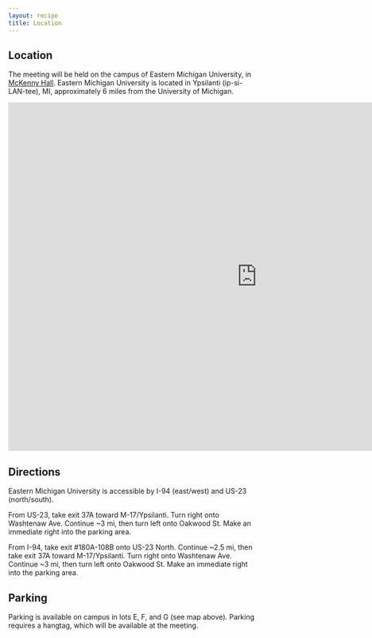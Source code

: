 ```yaml
---
layout: recipe
title: Location
---
```


## Location

The meeting will be held on the campus of Eastern Michigan University, in [McKenny Hall](https://www.google.com/maps/search/McKenny+Hall,+Eastern+Michigan+University/). Eastern Michigan University is located in Ypsilanti (ip-si-LAN-tee), MI, approximately 6 miles from the University of Michigan.

<iframe class="scribd_iframe_embed" title="2017 Campus Map Croppedv2" src="https://www.scribd.com/embeds/365572244/content?start_page=1&view_mode=scroll&access_key=key-znli9wmMnVmT5MqpNo6Y&show_recommendations=true" data-auto-height="false" data-aspect-ratio="1.536626916524702" scrolling="no" id="doc_25142" width="1000" height="700" frameborder="0"></iframe>

## Directions

Eastern Michigan University is accessible by I-94 (east/west) and US-23 (north/south). 

From US-23, take exit 37A toward M-17/Ypsilanti. Turn right onto Washtenaw Ave. Continue ~3 mi, then turn left onto Oakwood St. Make an immediate right into the parking area.

From I-94, take exit #180A-108B onto US-23 North. Continue ~2.5 mi, then take exit 37A toward M-17/Ypsilanti. Turn right onto Washtenaw Ave. Continue ~3 mi, then turn left onto Oakwood St. Make an immediate right into the parking area. 

## Parking

Parking is available on campus in lots E, F, and G (see map above). Parking requires a hangtag, which will be available at the meeting.


